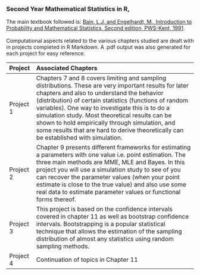 ### Second Year Mathematical Statistics in R,

The main textbook followed is: <a href='https://www.amazon.com/Introduction-Probability-Mathematical-Statistics-Duxbury/dp/0534380204'>Bain, L.J. and Engelhardt, M., Introduction to Probability and Mathematical Statistics, Second edition, PWS-Kent, 1991</a>.<br><br>
Computational aspects related to the various chapters studied are dealt with in projects completed in R Markdown. A .pdf output was also generated for each project for easy reference.

| Project      | Associated Chapters |
| :-------        |    :-----   |  
| Project 1     | Chapters 7 and 8 covers limiting and sampling distributions. These are very important results for later chapters and also to understand the behavior (distribution) of certain statistics (functions of random variables). One way to investigate this is to do a simulation study. Most theoretical results can be shown to hold empirically through simulation, and some results that are hard to derive theoretically can be established with simulation.      |
| Project 2     | Chapter 9 presents different frameworks for estimating a parameters with one value i.e. point estimation. The three main methods are MME, MLE and Bayes. In this project you will use a simulation study to see of you can recover the parameter values (when your point estimate is close to the true value) and also use some real data to estimate parameter values or functional forms thereof.      |
| Project 3     | This project is based on the confidence intervals covered in chapter 11 as well as bootstrap confidence intervals. Bootstrapping is a popular statistical technique that allows the estimation of the sampling distribution of almost any statistics using random sampling methods.     |
| Project 4     | Continuation of topics in Chapter 11      |
